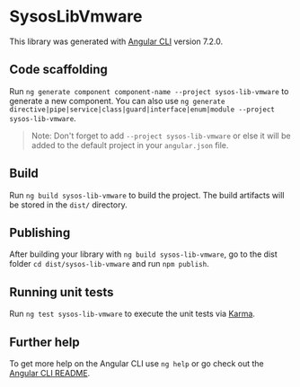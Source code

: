 # SysosLibVmware

This library was generated with [Angular CLI](https://github.com/angular/angular-cli) version 7.2.0.

## Code scaffolding

Run `ng generate component component-name --project sysos-lib-vmware` to generate a new component. You can also use `ng generate directive|pipe|service|class|guard|interface|enum|module --project sysos-lib-vmware`.
> Note: Don't forget to add `--project sysos-lib-vmware` or else it will be added to the default project in your `angular.json` file. 

## Build

Run `ng build sysos-lib-vmware` to build the project. The build artifacts will be stored in the `dist/` directory.

## Publishing

After building your library with `ng build sysos-lib-vmware`, go to the dist folder `cd dist/sysos-lib-vmware` and run `npm publish`.

## Running unit tests

Run `ng test sysos-lib-vmware` to execute the unit tests via [Karma](https://karma-runner.github.io).

## Further help

To get more help on the Angular CLI use `ng help` or go check out the [Angular CLI README](https://github.com/angular/angular-cli/blob/master/README.md).
